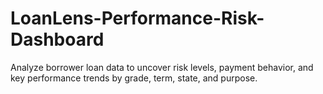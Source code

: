 # LoanLens-Performance-Risk-Dashboard
Analyze borrower loan data to uncover risk levels, payment behavior, and key performance  trends by grade, term, state, and purpose.
